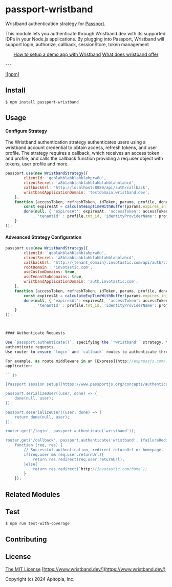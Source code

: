 # passport-wristband

Wristband authentication strategy for [Passport](https://www.passportjs.org/).

This module lets you authenticate through Wristband.dev with its supported IDPs in your Node.js applications.
By plugging into Passport, Wristband will support login, authorize, callback, sessionStore, token management


<div align="center">

[How to setup a demo app with Wristband](https://wristband.stoplight.io/docs/documentation/lga1sdceq9ttg-setting-up-a-demo-app) 
[What does wristband offer](https://wristband.stoplight.io/docs/documentation/75dbhsj356jad-welcome) 


</div>
---

[![npm]](https://www.npmjs.com/package/passport-wristband)


## Install

    $ npm install passport-wristband

## Usage

#### Configure Strategy

The Wristband authentication strategy authenticates users using a wristband
account credential to obtain access, refresh tokens, and user profile. The strategy
requires a callback, which receives an access token and profile,
and calls the callback function providing a req.user object with tokens, user profile and more. 

```js
passport.use(new WristbandStrategy({
        clientId: 'qoblahblahblahblahprw6u',
        clientSecret: 'a8blahblahblahblahblahblahblahcd',
        callbackUrl: 'http://localhost:8080/api/auth/callback',
        wristbandApplicationDomain: 'testdomain.wristband.dev',
    },
    function (accessToken, refreshToken, idToken, params, profile, done) {
        const expiresAt = calculateExpTimeWithBuffer(params.expires_in);
        done(null, { 'expiresAt': expiresAt, 'accessToken': accessToken, 'refreshToken': refreshToken, 'idToken': idToken, 'profile': profile, 'userId': profile.sub
            , 'tenantId' : profile.tnt_id, 'identityProviderName': profile.idp_name, 'returnUrl': params.return_url});
    }
));


```

#### Adveanced Strategy Configuration

```js
passport.use(new WristbandStrategy({
        clientId: 'qoblahblahblahblahprw6u',
        clientSecret: 'a8blahblahblahblahblahblahblahcd',
        callbackUrl: 'http://{tenant_domain}.invotastic.com/api/auth/callback',
        rootDomain : 'invotastic.com',
        useCustomDomains: true,
        useTenantSubdomains: true,
        wristbandApplicationDomain: 'auth.invotastic.com',
    },
    function (accessToken, refreshToken, idToken, params, profile, done) {
        const expiresAt = calculateExpTimeWithBuffer(params.expires_in);
        done(null, { 'expiresAt': expiresAt, 'accessToken': accessToken, 'refreshToken': refreshToken, 'idToken': idToken, 'profile': profile, 'userId': profile.sub
            , 'tenantId' : profile.tnt_id, 'identityProviderName': profile.idp_name, 'returnUrl': params.return_url});
    }
));



#### Authenticate Requests

Use `passport.authenticate()`, specifying the `'wristband'` strategy, to
authenticate requests.
Use router to ensure `login` and `callback` routes to authenticate through Wristband. 

For example, as route middleware in an [Express](http://expressjs.com/)
application:

```js

[Passport session setup](https://www.passportjs.org/concepts/authentication/sessions/) 

passport.serializeUser((user, done) => {
    done(null, user);
});

passport.deserializeUser((user, done) => {
    return done(null, user); 
});

router.get('/login', passport.authenticate('wristband'));

router.get('/callback', passport.authenticate('wristband', {failureRedirect: '/login'}),
    function (req, res) {
        // Successful authentication, redirect returnUrl or homepage.
        if(req.user && req.user.returnUrl){
            return res.redirect(req.user.returnUrl);
        }else{
            return res.redirect(`http://invotastic.com/home`);
        }
    });
```

## Related Modules

## Test

    $ npm run test-with-coverage

## Contributing


## License

[The MIT License](http://opensource.org/licenses/MIT)
[https://www.wristband.dev/](https://www.wristband.dev/)

Copyright (c) 2024 Apitopia, Inc.


